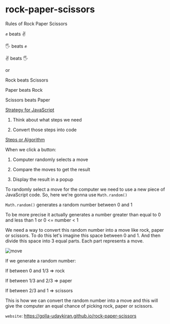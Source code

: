 # rock-paper-scissors

<p>Rules of Rock Paper Scissors

✊ beats ✌️

🖐 beats ✊

✌️ beats 🖐

or

Rock beats Scissors

Paper beats Rock

Scissors beats Paper<p>

<p><ins>Strategy for JavaScript</ins>

1. Think about what steps we need

2. Convert those steps into code</p>

<p><ins>Steps or Algorithm</ins>

When we click a button:

1. Computer randomly selects a move

2. Compare the moves to get the result

3. Display the result in a popup</p>

<p>To randomly select a move for the computer we need to use a new piece of JavaScript code. So, here we're gonna use <code>Math.random()</code>
  
<code>Math.random()</code> generates a random number between 0 and 1

To be more precise it actually generates a number greater than equal to 0 and less than 1 or 0 <= number < 1

We need a way to convert this random number into a move like rock, paper or scissors. To do this let's imagine this space between 0 and 1. And then divide this space into 3 equal parts. Each part represents a move.

![move](https://github.com/user-attachments/assets/ac1acbba-36ce-4f69-b49e-d9476833e245)

If we generate a random number:

If between 0 and 1/3 => rock

If between 1/3 and 2/3 => paper

If between 2/3 and 1 => scissors

This is how we can convert the random number into a move and this will give the computer an equal chance of picking rock, paper or scissors.</p>

<code>website</code>: https://golla-udaykiran.github.io/rock-paper-scissors
